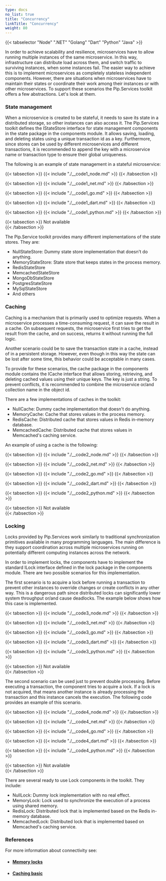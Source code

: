 ```yaml
---
type: docs
no_list: true
title: "Concurrency"
linkTitle: "Concurrency"
weight: 80
---
```


{{< tabselector "Node" ".NET" "Golang" "Dart" "Python" "Java" >}}

In order to achieve scalability and resilience, microservices have to allow running multiple instances of the same microservice. In this way, infrastructure can distribute load across them, and switch traffic to surviving instances, when some instances fail. The easier way to achieve this is to implement microservices as completely stateless independent components. However, there are situations when microservices have to maintain their states or coordinate their work among their instances or with other microservices. To support these scenarios the Pip.Services toolkit offers a few abstractions. Let's look at them.

### State management

When a microservice is created to be stateful, it needs to save its state in a distributed storage, so other instances can also access it. The Pip.Services toolkit defines the IStateStore interface for state management components in the state package in the components module. It allows saving, loading, and deleting states using a unique transaction id as a key. Furthermore, since stores can be used by different microservices and different transactions, it is recommended to append the key with a microservice name or transaction type to ensure their global uniqueness.

The following is an example of state management in a stateful microservice:

{{< tabsection >}}
  {{< include "./__code1_node.md" >}} 
{{< /tabsection >}}

{{< tabsection >}}
  {{< include "./__code1_net.md" >}} 
{{< /tabsection >}}

{{< tabsection >}}
  {{< include "./__code1_go.md" >}} 
{{< /tabsection >}}

{{< tabsection >}}
  {{< include "./__code1_dart.md" >}} 
{{< /tabsection >}}

{{< tabsection >}}
  {{< include "./__code1_python.md" >}} 
{{< /tabsection >}}

{{< tabsection >}}
  Not available  
{{< /tabsection >}}

The Pip.Service toolkit provides many different implementations of the state stores. They are:

- NullStateStore: Dummy state store implementation that doesn't do anything.
- MemoryStateStore: State store that keeps states in the process memory.
- RedisStateStore
- MemcachedStateStore
- MongoDbStateStore
- PostgresStateStore
- MySqlStateStore
- And others

### Caching

Caching is a mechanism that is primarily used to optimize requests. When a microservice processes a time-consuming request, it can save the result in a cache. On subsequent requests, the microservice first tries to get the result from the cache, and on success, returns it without running the full logic.

Another scenario could be to save the transaction state in a cache, instead of in a persistent storage. However, even though in this way the state can be lost after some time, this behavior could be acceptable in many cases.

To provide for these scenarios, the cache package in the components module contains the ICache interface that allows storing, retrieving, and deleting cached values using their unique keys. The key is just a string. To prevent conflicts, it is recommended to combine the microservice or/and collection name in the object id.

There are a few implementations of caches in the toolkit:

- NullCache: Dummy cache implementation that doesn't do anything.
- MemoryCache: Cache that stores values in the process memory. 
- RedisCache: Distributed cache that stores values in Redis in-memory database.
- MemcachedCache: Distributed cache that stores values in Memcached's caching service. 


An example of using a cache is the following:


{{< tabsection >}}
  {{< include "./__code2_node.md" >}} 
{{< /tabsection >}}

{{< tabsection >}}
  {{< include "./__code2_net.md" >}} 
{{< /tabsection >}}

{{< tabsection >}}
  {{< include "./__code2_go.md" >}} 
{{< /tabsection >}}

{{< tabsection >}}
  {{< include "./__code2_dart.md" >}} 
{{< /tabsection >}}

{{< tabsection >}}
  {{< include "./__code2_python.md" >}} 
{{< /tabsection >}}

{{< tabsection >}}
  Not available  
{{< /tabsection >}}

### Locking

Locks provided by Pip.Services work similarly to traditional synchronization primitives available in many programming languages. The main difference is they support coordination across multiple microservices running on potentially different computing instances across the network. 

In order to implement locks, the components have to implement the standard ILock interface defined in the lock package in the components module. There are two possible scenarios for this implementation.

The first scenario is to acquire a lock before running a transaction to prevent other instances to override changes or create conflicts in any other way. This is a dangerous path since distributed locks can significantly lower system throughput or/and cause deadlocks. The example below shows how this case is implemented.

{{< tabsection >}}
  {{< include "./__code3_node.md" >}} 
{{< /tabsection >}}

{{< tabsection >}}
  {{< include "./__code3_net.md" >}} 
{{< /tabsection >}}

{{< tabsection >}}
  {{< include "./__code3_go.md" >}} 
{{< /tabsection >}}

{{< tabsection >}}
  {{< include "./__code3_dart.md" >}} 
{{< /tabsection >}}

{{< tabsection >}}
  {{< include "./__code3_python.md" >}} 
{{< /tabsection >}}

{{< tabsection >}}
  Not available  
{{< /tabsection >}}

The second scenario can be used just to prevent double processing. Before executing a transaction, the component tries to acquire a lock. If a lock is not acquired, that means another instance is already processing the transaction and this instance cancels the execution. The following code provides an example of this scenario.

{{< tabsection >}}
  {{< include "./__code4_node.md" >}} 
{{< /tabsection >}}

{{< tabsection >}}
  {{< include "./__code4_net.md" >}} 
{{< /tabsection >}}

{{< tabsection >}}
  {{< include "./__code4_go.md" >}} 
{{< /tabsection >}}

{{< tabsection >}}
  {{< include "./__code4_dart.md" >}} 
{{< /tabsection >}}

{{< tabsection >}}
  {{< include "./__code4_python.md" >}} 
{{< /tabsection >}}

{{< tabsection >}}
  Not available  
{{< /tabsection >}}

There are several ready to use Lock components in the toolkit. They include:

- NullLock: Dummy lock implementation with no real effect.
- MemoryLock: Lock used to synchronize the execution of a process using shared memory.
- RedisLock: Distributed lock that is implemented based on the Redis in-memory database. 
- MemcachedLock: Distributed lock that is implemented based on Memcached's caching service. 

### References
For more information about connectivity see:
- #### [Memory locks](../../locks/memory_locks/)
- #### [Сaching basic](../../caching/caching_basic/)
